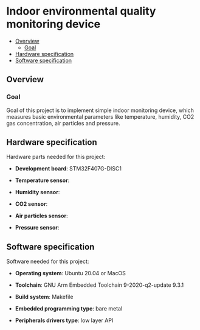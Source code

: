 # Indoor environmental quality monitoring device

- [Overview](#overview)
    - [Goal](#goal)
- [Hardware specification](#hardware-specification)
- [Software specification](#software-specification)



## Overview


### Goal

Goal of this project is to implement simple indoor monitoring device, which
measures basic environmental parameters like temperature, humidity, CO2 gas
concentration, air particles and pressure.



## Hardware specification

Hardware parts needed for this project:

* **Development board**: STM32F407G-DISC1

* **Temperature sensor**:

* **Humidity sensor**:

* **CO2 sensor**:

* **Air particles sensor**:

* **Pressure sensor**:



## Software specification

Software needed for this project:

* **Operating system**: Ubuntu 20.04 or MacOS

* **Toolchain**: GNU Arm Embedded Toolchain 9-2020-q2-update 9.3.1

* **Build system**: Makefile

* **Embedded programming type**: bare metal

* **Peripherals drivers type**: low layer API

